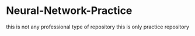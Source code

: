 # Neural-Network-Practice
this is not any professional type of repository this is only practice repository
